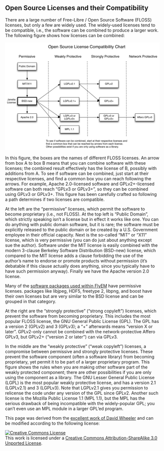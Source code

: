 ## Open Source Licenses and their Compatibility

There are a large number of Free-Libre / Open Source Software (FLOSS) licenses, but only a few are widely used. The widely-used licenses tend to be compatible, i.e., the software can be combined to produce a larger work. The following figure shows how licenses can be combined:

![Diagram of FLOSS licenses and compatability](/images/open_licenses.png)
 
In this figure, the boxes are the names of different FLOSS licenses. An arrow from box A to box B means that you can combine software with these licenses; the combined result effectively has the license of B, possibly with additions from A. To see if software can be combined, just start at their respective licenses, and find a common box you can reach following the arrows. For example, Apache 2.0-licensed software and GPLv2+-licensed software can both reach “GPLv3 or GPLv3+”, so they can be combined using GPLv3 or GPLv3+. This figure has been carefully crafted so following a path determines if two licenses are compatible.

At the left are the “permissive” licenses, which permit the software to become proprietary (i.e., not FLOSS). At the top left is “Public Domain”, which strictly speaking isn’t a license but in effect it works like one. You can do anything with public domain software, but it is rare; the software must be explicitly released to the public domain or be created by a U.S. Government employee in their official capacity. Next is the so-called “MIT” or “X11” license, which is very permissive (you can do just about anything except sue the author). Software under the MIT license is easily combined with the modern 3-clause Berkeley Software Distribution (BSD-new) license, which compared to the MIT license adds a clause forbidding the use of the author’s name to endorse or promote products without permission (it’s debatable if this clause actually does anything, since you typically have to have such permission anyway). Finally we have the Apache version 2.0 license.

Many of the [software packages used within FlyEM](/dependencies.html) have permissive licenses.  packages like libjpeg, HDF5, freetype 2, libpng, and boost have their own licenses but are very similar to the BSD license and can be grouped in that category.

At the right are the “strongly protective” (“strong copyleft”) licenses, which prevent the software from becoming proprietary. This includes the most popular FLOSS license, the GNU General Public License (GPL). The GPL has a version 2 (GPLv2) and 3 (GPLv3); a “+” afterwards means “version X or later”. GPLv2-only cannot be combined with the network-protective Affero GPLv3, but GPLv2+ (“version 2 or later”) can via GPLv3.

In the middle are the “weakly protective” (“weak copyleft”) licenses, a compromise between permissive and strongly protective licenses. These prevent the software component (often a software library) from becoming proprietary, yet permit it to be part of a larger proprietary program. This figure shows the rules when you are making other software part of the weakly protected component; there are other possibilities if you are only using the component as a library. The GNU Lesser General Public License (LGPL) is the most popular weakly protective license, and has a version 2.1 (LGPLv2.1) and 3 (LGPLv3). Note that LGPLv2.1 gives you permission to relicense the code under any version of the GPL since GPLv2. Another such license is the Mozilla Public License 1.1 (MPL 1.1), but the MPL has the serious drawback of being incompatible with the widely-popular GPL; you can’t even use an MPL module in a larger GPL’ed program.


This page was derived from the [excellent work of David Wheeler](http://www.dwheeler.com/essays/floss-license-slide.html) and can be modified according to the following license:

<a rel="license" href="http://creativecommons.org/licenses/by-sa/3.0/"><img alt="Creative Commons License" style="border-width:0" src="http://i.creativecommons.org/l/by-sa/3.0/88x31.png" /></a><br />This work is licensed under a <a rel="license" href="http://creativecommons.org/licenses/by-sa/3.0/">Creative Commons Attribution-ShareAlike 3.0 Unported License</a>.
